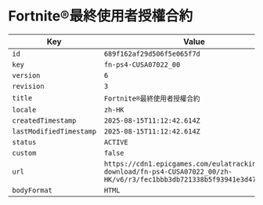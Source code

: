 # Fortnite®最終使用者授權合約

| Key | Value |
| --- | ----- |
| `id` | `689f162af29d506f5e065f7d` |
| `key` | `fn-ps4-CUSA07022_00` |
| `version` | `6` |
| `revision` | `3` |
| `title` | `Fortnite®最終使用者授權合約` |
| `locale` | `zh-HK` |
| `createdTimestamp` | `2025-08-15T11:12:42.614Z` |
| `lastModifiedTimestamp` | `2025-08-15T11:12:42.614Z` |
| `status` | `ACTIVE` |
| `custom` | `false` |
| `url` | `https://cdn1.epicgames.com/eulatracking-download/fn-ps4-CUSA07022_00/zh-HK/v6/r3/fec1bbb3db721338b5f93941e3d4746c.pdf` |
| `bodyFormat` | `HTML` |
